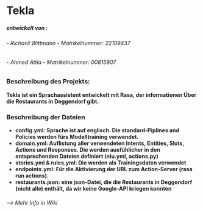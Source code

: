 # Tekla
##### <b> entwickelt von : <br />

###### - Richard Wittmann - Matrikelnummer: 22109437  <br />
###### - Ahmed Attia - Matrikelnummer: 00815907 

### Beschreibung des Projekts:

Tekla ist ein Sprachassistent entwickelt mit Rasa, der informationen Über die Restaurants in Deggendorf gibt.


### Beschreibung der Dateien

* config.yml: Sprache ist auf englisch. Die standard-Piplines and Policies werden fürs Modelltraining verwendet.
* domain.yml: Auflistung aller verwendeten Intents, Entities, Slots, Actions und Responses. Die werden ausfühlicher in den entsprechenden Dateien definiert (nlu.yml, actions.py)
* stories.yml & rules.yml: Die werden als Trainingsdaten verwendet
* endpoints.yml: Für die Aktivierung der URL zum Action-Server (rasa run actions).
* restaurants.json: eine json-Datei, die die Restaurants in Deggendorf (nicht alle) enthält, da wir keine Google-API kriegen konnten

###### --> Mehr Info in Wiki
